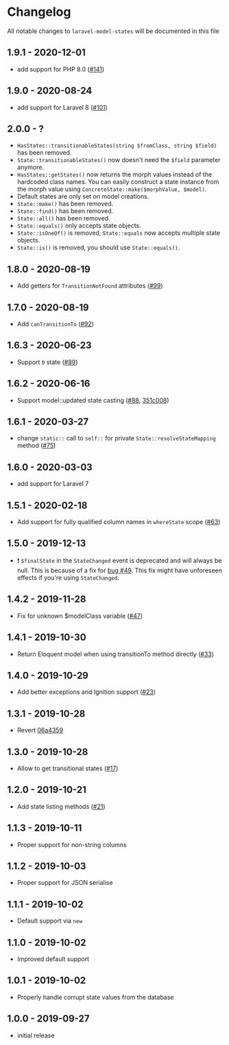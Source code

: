 # Changelog

All notable changes to `laravel-model-states` will be documented in this file


## 1.9.1 - 2020-12-01

- add support for PHP 8.0 ([#141](https://github.com/spatie/laravel-model-states/pull/141))

## 1.9.0 - 2020-08-24

- add support for Laravel 8 ([#101](https://github.com/spatie/laravel-model-states/pull/101))

## 2.0.0 - ?

- `HasStates::transitionableStates(string $fromClass, string $field)` has been removed.
- `State::transitionableStates()` now doesn't need the `$field` parameter anymore.
- `HasStates::getStates()` now returns the morph values instead of the hardcoded class names. You can easily construct a state instance from the morph value using `ConcreteState::make($morphValue, $model)`.
- Default states are only set on model creations.
- `State::make()` has been removed.
- `State::find()` has been removed.
- `State::all()` has been removed.
- `State::equals()` only accepts state objects.
- `State::isOneOf()` is removed, `State::equals` now accepts multiple state objects.
- `State::is()` is removed, you should use `State::equals()`.

## 1.8.0 - 2020-08-19

- Add getters for `TransitionNotFound` attributes ([#99](https://github.com/spatie/laravel-model-states/pull/99))

## 1.7.0 - 2020-08-19

- Add `canTransitionTo` ([#92](https://github.com/spatie/laravel-model-states/pull/92))

## 1.6.3 - 2020-06-23

- Support `0` state ([#89](https://github.com/spatie/laravel-model-states/pull/89))

## 1.6.2 - 2020-06-16

- Support model::updated state casting ([#88](https://github.com/spatie/laravel-model-states/issues/88), [351c008](https://github.com/spatie/laravel-model-states/commit/351c008f9e1ab42ed8f9a598d78615787669f43b))

## 1.6.1 - 2020-03-27

- change `static::` call to `self::` for private `State::resolveStateMapping` method ([#75](https://github.com/spatie/laravel-model-states/pull/75))

## 1.6.0 - 2020-03-03

- add support for Laravel 7

## 1.5.1 - 2020-02-18

- Add support for fully qualified column names in `whereState` scope ([#63](https://github.com/spatie/laravel-model-states/pull/63))

## 1.5.0 - 2019-12-13

- ❗️ `$finalState` in the `StateChanged` event is deprecated and will always be null. This is because of a fix for [bug #49](https://github.com/spatie/laravel-model-states/issues/49). This fix might have unforeseen effects if you're using `StateChanged`.

## 1.4.2 - 2019-11-28

- Fix for unknown $modelClass variable ([#47](https://github.com/spatie/laravel-model-states/issues/47))

## 1.4.1 - 2019-10-30

- Return Eloquent model when using transitionTo method directly ([#33](https://github.com/spatie/laravel-model-states/pull/33))

## 1.4.0 - 2019-10-29

- Add better exceptions and Ignition support ([#23](https://github.com/spatie/laravel-model-states/pull/23))

## 1.3.1 - 2019-10-28

- Revert [06a4359](https://github.com/spatie/laravel-model-states/commit/06a4359a184bc747d7fd8c9b062e4333e9b30f80)

## 1.3.0 - 2019-10-28

- Allow to get transitional states ([#17](https://github.com/spatie/laravel-model-states/pull/17))

## 1.2.0 - 2019-10-21

- Add state listing methods ([#21](https://github.com/spatie/laravel-model-states/pull/21))

## 1.1.3 - 2019-10-11

- Proper support for non-string columns

## 1.1.2 - 2019-10-03

- Proper support for JSON serialise

## 1.1.1 - 2019-10-02

- Default support via `new`

## 1.1.0 - 2019-10-02

- Improved default support

## 1.0.1 - 2019-10-02

- Properly handle corrupt state values from the database

## 1.0.0 - 2019-09-27

- initial release
